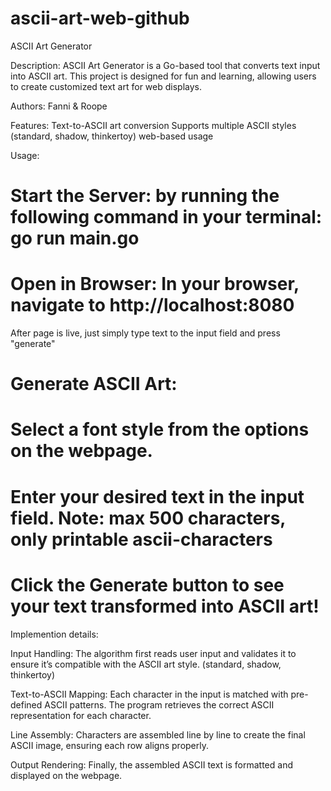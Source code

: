 # ascii-art-web-github

ASCII Art Generator

Description:
ASCII Art Generator is a Go-based tool that converts text input into ASCII art. This project is designed for fun and learning, allowing users to create customized text art for web displays.

Authors: Fanni & Roope

Features:
Text-to-ASCII art conversion
Supports multiple ASCII styles (standard, shadow, thinkertoy)
web-based usage

Usage:

# Start the Server: by running the following command in your terminal: go run main.go

# Open in Browser: In your browser, navigate to http://localhost:8080

After page is live, just simply type text to the input field and press "generate"

# Generate ASCII Art:

# Select a font style from the options on the webpage.

# Enter your desired text in the input field. Note: max 500 characters, only printable ascii-characters

# Click the Generate button to see your text transformed into ASCII art!

Implemention details:

Input Handling: The algorithm first reads user input and validates it to ensure it’s compatible with the ASCII art style. (standard, shadow, thinkertoy)

Text-to-ASCII Mapping: Each character in the input is matched with pre-defined ASCII patterns. The program retrieves the correct ASCII representation for each character.

Line Assembly: Characters are assembled line by line to create the final ASCII image, ensuring each row aligns properly.

Output Rendering: Finally, the assembled ASCII text is formatted and displayed on the webpage.
